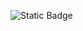 ![Static Badge](https://img.shields.io/badge/HTML5-E34F26?style=for-the-badge&logo=html5&logoColor=white&labelColor=E34F26)

